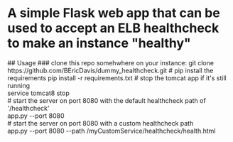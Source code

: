 # A simple Flask web app that can be used to accept an ELB healthcheck to make an instance "healthy"
<p>
## Usage
### clone this repo somehwhere on your instance:
git clone https://github.com/BEricDavis/dummy_healthcheck.git
# pip install the requirements
pip install -r requirements.txt
# stop the tomcat app if it's still running<br>
service tomcat8 stop <br>
# start the server on port 8080 with the default healthcheck path of '/healthcheck'<br>
app.py --port 8080<br>
# start the server on port 8080 with a custom healthcheck path<br>
app.py --port 8080 --path /myCustomService/healthcheck/health.html

